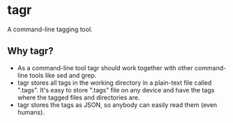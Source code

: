 # tagr
A command-line tagging tool.

## Why tagr?
- As a command-line tool tagr should work together with other command-line tools like sed and grep.
- tagr stores all tags in the working directory in a plain-text file called ".tags". It's easy to store ".tags" file on any device and have the tags where the tagged files and directories are.
- tagr stores the tags as JSON, so anybody can easily read them (even humans). 
